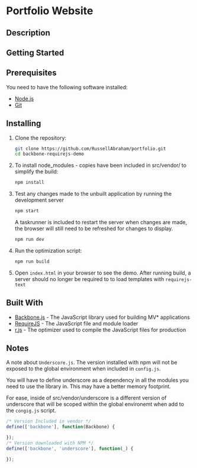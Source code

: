 # Portfolio Website

## Description

## Getting Started

## Prerequisites

You need to have the following software installed:

- [Node.js](https://nodejs.org/)
- [Git](https://git-scm.com/)

## Installing

1. Clone the repository:

    ```sh
    git clone https://github.com/RussellAbraham/portfolio.git
    cd backbone-requirejs-demo
    ```

2. To install node_modules - copies have been included in src/vendor/ to simplify the build:

    ```sh
    npm install
    ```

3. Test any changes made to the unbuilt application by running the development server

    ```sh
    npm start
    ```
    A taskrunner is included to restart the server when changes are made, the browser will still need to be refreshed for changes to display.

    ```sh
    npm run dev
    ```

4. Run the optimization script:

    ```sh
    npm run build
    ```

5. Open `index.html` in your browser to see the demo. After running build, a server should no longer be required to to load templates with `requirejs-text`

## Built With

- [Backbone.js](https://backbonejs.org/) - The JavaScript library used for building MV* applications
- [RequireJS](https://requirejs.org/) - The JavaScript file and module loader
- [r.js](https://requirejs.org/docs/optimization.html) - The optimizer used to compile the JavaScript files for production

## Notes

A note about `Underscore.js`. The version installed with npm will not be exposed to the global environment when included in `config.js`. 

You will have to define underscore as a dependency in all the modules you need to use the library in. This may have a better memory footprint. 

For ease, inside of src/vendor/underscore is a different version of underscore that will be scoped within the global environemt when add to the `congig.js` script. 


```javascript
/* Version Included in vendor */
define(['backbone'], function(Backbone) {

});
/* Version downloaded with NPM */
define(['backbone', 'underscore'], function(_) {

});
```
